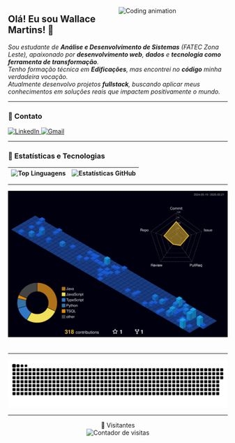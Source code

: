 <img
  src="https://media.giphy.com/media/qgQUggAC3Pfv687qPC/giphy.gif"
  alt="Coding animation"
  align="right"
  width="250"
/>

## Olá! Eu sou Wallace Martins! 👋

_Sou estudante de **Análise e Desenvolvimento de Sistemas** (FATEC Zona Leste), apaixonado por **desenvolvimento web**, **dados** e **tecnologia como ferramenta de transformação**._  
_Tenho formação técnica em **Edificações**, mas encontrei no **código** minha verdadeira vocação._  
_Atualmente desenvolvo projetos **fullstack**, buscando aplicar meus conhecimentos em soluções reais que impactem positivamente o mundo._

---

### 🚀 Contato

<div align="left">
  <a href="https://www.linkedin.com/in/wmv" target="_blank">
    <img src="https://img.shields.io/badge/-LinkedIn-%230077B5?style=for-the-badge&logo=linkedin&logoColor=white" alt="LinkedIn"/>
  </a>
  <a href="mailto:wmvwallace@gmail.com" target="_blank">
    <img src="https://img.shields.io/badge/-Gmail-%23333?style=for-the-badge&logo=gmail&logoColor=white" alt="Gmail"/>
  </a>
</div>

---

### 🧠 Estatísticas e Tecnologias

<div align="center">

| ![Top Linguagens](https://github-readme-stats.vercel.app/api/top-langs/?username=IWMVI&layout=compact&langs_count=10&theme=tokyonight&custom_title=Tecnologias) | ![Estatísticas GitHub](https://github-readme-stats.vercel.app/api?username=IWMVI&show_icons=true&theme=tokyonight&include_all_commits=true&locale=pt-br&count_private=true) |
| :------------------------------------------------------------------------------------------------------------------------------------------------------------: | :-------------------------------------------------------------------------------------------------------------------------------------------------------------------------: |

</div>

---

<img src="./profile-3d-contrib/profile-night-view.svg" alt="Gráfico de contribuições 3D" style="max-width: 100%; height: auto; margin-bottom: 20px;" />

---

![Snake animation](https://raw.githubusercontent.com/IWMVI/IWMVI/main/dist/github-contribution-grid-snake-dark.svg)

---

<div align="center">
  <span>👀 Visitantes</span><br>
  <img src="https://profile-counter.glitch.me/IWMVI/count.svg" alt="Contador de visitas"/>
</div>
